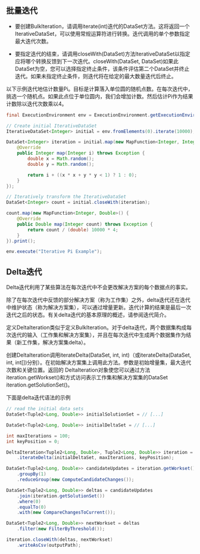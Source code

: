## 批量迭代
* 要创建BulkIteration，请调用iterate(int)迭代的DataSet方法。这将返回一个IterativeDataSet，可以使用常规运算符进行转换。迭代调用的单个参数指定最大迭代次数。

* 要指定迭代的结束，请调用closeWith(DataSet)方法IterativeDataSet以指定应将哪个转换反馈到下一次迭代。closeWith(DataSet, DataSet)如果此DataSet为空，您可以选择指定终止条件，该条件评估第二个DataSet并终止迭代。如果未指定终止条件，则迭代将在给定的最大数量迭代后终止。

以下示例迭代地估计数量Pi。目标是计算落入单位圆的随机点数。在每次迭代中，挑选一个随机点。如果此点位于单位圆内，我们会增加计数。然后估计Pi作为结果计数除以迭代次数乘以4。

```java
final ExecutionEnvironment env = ExecutionEnvironment.getExecutionEnvironment();

// Create initial IterativeDataSet
IterativeDataSet<Integer> initial = env.fromElements(0).iterate(10000);

DataSet<Integer> iteration = initial.map(new MapFunction<Integer, Integer>() {
    @Override
    public Integer map(Integer i) throws Exception {
        double x = Math.random();
        double y = Math.random();

        return i + ((x * x + y * y < 1) ? 1 : 0);
    }
});

// Iteratively transform the IterativeDataSet
DataSet<Integer> count = initial.closeWith(iteration);

count.map(new MapFunction<Integer, Double>() {
    @Override
    public Double map(Integer count) throws Exception {
        return count / (double) 10000 * 4;
    }
}).print();

env.execute("Iterative Pi Example");
```

## Delta迭代
Delta迭代利用了某些算法在每次迭代中不会更改解决方案的每个数据点的事实。

除了在每次迭代中反馈的部分解决方案（称为工作集）之外，delta迭代还在迭代中维护状态（称为解决方案集），可以通过增量更新。迭代计算的结果是最后一次迭代之后的状态。有关delta迭代的基本原理的概述，请参阅迭代简介。

定义DeltaIteration类似于定义BulkIteration。对于delta迭代，两个数据集构成每次迭代的输入（工作集和解决方案集），并且在每次迭代中生成两个数据集作为结果（新工作集，解决方案集delta）。

创建DeltaIteration调用iterateDelta(DataSet, int, int)（或iterateDelta(DataSet, int, int[])分别）。在初始解决方案集上调用此方法。参数是初始增量集，最大迭代次数和关键位置。返回的 DeltaIteration对象使您可以通过方法iteration.getWorkset()和方式访问表示工作集和解决方案集的DataSet iteration.getSolutionSet()。

下面是delta迭代语法的示例

```java
// read the initial data sets
DataSet<Tuple2<Long, Double>> initialSolutionSet = // [...]

DataSet<Tuple2<Long, Double>> initialDeltaSet = // [...]

int maxIterations = 100;
int keyPosition = 0;

DeltaIteration<Tuple2<Long, Double>, Tuple2<Long, Double>> iteration = initialSolutionSet
    .iterateDelta(initialDeltaSet, maxIterations, keyPosition);

DataSet<Tuple2<Long, Double>> candidateUpdates = iteration.getWorkset()
    .groupBy(1)
    .reduceGroup(new ComputeCandidateChanges());

DataSet<Tuple2<Long, Double>> deltas = candidateUpdates
    .join(iteration.getSolutionSet())
    .where(0)
    .equalTo(0)
    .with(new CompareChangesToCurrent());

DataSet<Tuple2<Long, Double>> nextWorkset = deltas
    .filter(new FilterByThreshold());

iteration.closeWith(deltas, nextWorkset)
	.writeAsCsv(outputPath);
```